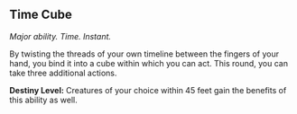 ## Time Cube

_Major ability. Time. Instant._

By twisting the threads of your own timeline between the fingers of your hand, you bind it into a cube within which you can act. This round, you can take three additional actions.

**Destiny Level:**
Creatures of your choice within 45 feet gain the benefits of this ability as well.
